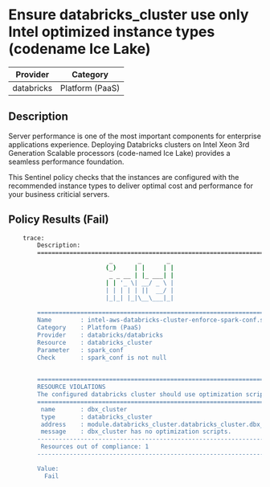 # Ensure databricks_cluster use only Intel optimized instance types (codename Ice Lake)

| Provider            | Category                 |
|---------------------|--------------------------|
| databricks          | Platform (PaaS)          |

## Description

Server performance is one of the most important components for enterprise applications experience. Deploying Databricks clusters on Intel Xeon 3rd Generation Scalable processors (code-named Ice Lake) provides a seamless performance foundation.

This Sentinel policy checks that the instances are configured with the recommended instance types to deliver optimal cost and performance for your business criticial servers.

## Policy Results (Fail)

```bash
    trace:
        Description:
        ========================================================================
                            _       _       _
                           (_)     | |     | |
                            _ _ __ | |_ ___| |
                           | | '_ \| __/ _ \ |
                           | | | | | ||  __/ |
                           |_|_| |_|\__\___|_|
       
        ========================================================================
        Name        : intel-aws-databricks-cluster-enforce-spark-conf.sentinel
        Category    : Platform (PaaS)
        Provider    : databricks/databricks
        Resource    : databricks_cluster
        Parameter   : spark_conf
        Check       : spark_conf is not null
       

        ========================================================================
        RESOURCE VIOLATIONS
        The configured databricks cluster should use optimization scripts
        ========================================================================
         name       : dbx_cluster
         type       : databricks_cluster
         address    : module.databricks_cluster.databricks_cluster.dbx_cluster
         message    : dbx_cluster has no optimization scripts.
        ------------------------------------------------------------------------
         Resources out of compliance: 1
        ------------------------------------------------------------------------

        Value:
          Fail
```
